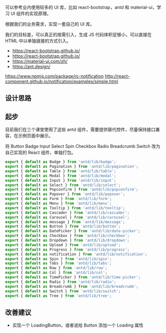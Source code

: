 可以参考业内使用较多的 UI 库，比如 react-bootstrap，antd 和 material-ui，学习 UI 组件的实现原理。

根据我们的业务需求，实现一套自己的 UI 库。

我们的目标是，可以真正的按需引入，生成 JS 代码体积足够小，可以直接在 HTML 中以单独链接的方式引入。

- https://react-bootstrap.github.io/
- https://react-bootstrap.github.io/
- https://material-ui.com/zh/
- https://ant.design/


https://www.npmjs.com/package/rc-notification
http://react-component.github.io/notification/examples/simple.html


## 设计思路


## 起步

目前我们在三个课堂使用了这些 antd 组件，需要提供替代控件，尽量保持接口兼容，在示例页面中展示。

将 Button Badge Input Select Spin Checkbox Radio Breadcrumb Switch 改为自己实现的 React 组件，单独打包。

``` js
export { default as Badge } from 'antd/lib/badge';
export { default as Pagination } from 'antd/lib/pagination';
export { default as Table } from 'antd/lib/table';
export { default as Modal } from 'antd/lib/modal';
export { default as Input } from 'antd/lib/input';
export { default as Select } from 'antd/lib/select';
export { default as Popconfirm } from 'antd/lib/popconfirm';
export { default as Popover } from 'antd/lib/popover';
export { default as Form } from 'antd/lib/form';
export { default as Menu } from 'antd/lib/menu';
export { default as Tooltip } from 'antd/lib/tooltip';
export { default as Cascader } from 'antd/lib/cascader';
export { default as Carousel } from 'antd/lib/carousel';
export { default as message } from 'antd/lib/message';
export { default as Button } from 'antd/lib/button';
export { default as DatePicker } from 'antd/lib/date-picker';
export { default as Checkbox } from 'antd/lib/checkbox';
export { default as Dropdown } from 'antd/lib/dropdown';
export { default as Upload } from 'antd/lib/upload';
export { default as Progress } from 'antd/lib/progress';
export { default as notification } from 'antd/lib/notification';
export { default as Spin } from 'antd/lib/spin';
export { default as Tabs } from 'antd/lib/tabs';
export { default as Row } from 'antd/lib/row';
export { default as Col } from 'antd/lib/col';
export { default as TimePicker } from 'antd/lib/time-picker';
export { default as Radio } from 'antd/lib/radio';
export { default as Breadcrumb } from 'antd/lib/breadcrumb';
export { default as Switch } from 'antd/lib/switch';
export { default as Tree } from 'antd/lib/tree';
```
## 改善建议

- 实现一个 LoadingButton，或者说给 Button 添加一个 Loading 属性